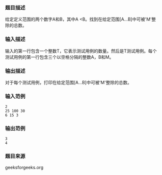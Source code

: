 ### 题目描述
给定定义范围的两个数字A和B，其中A <B。找到在给定范围[A…B]中可被'M'整除的总数。
### 输入描述
输入的第一行包含一个整数T，它表示测试用例的数量。然后是T测试用例。每个测试用例的第一行包含三个以空格分隔的整数A，B和M。
### 输出描述
对于每个测试用例，打印在给定范围[A…B]中可被'M'整除的总数。
### 输入范例
```
2
25 100 30
6 15 3
```
### 输出范例
```
3
4
```
### 题目来源
geeksforgeeks.org

